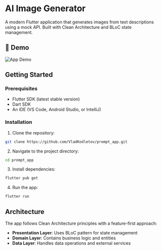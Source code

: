 # AI Image Generator

A modern Flutter application that generates images from text descriptions using a mock API. Built with Clean Architecture and BLoC state management.

## 📱 Demo

![App Demo](demo/demo.gif)

## Getting Started

### Prerequisites

- Flutter SDK (latest stable version)
- Dart SDK
- An IDE (VS Code, Android Studio, or IntelliJ)

### Installation

1. Clone the repository:
```bash
git clone https://github.com/VladKodletov/prompt_app.git
```

2. Navigate to the project directory:
```bash
cd prompt_app
```

3. Install dependencies:
```bash
flutter pub get
```

4. Run the app:
```bash
flutter run
```

## Architecture

The app follows Clean Architecture principles with a feature-first approach:

- **Presentation Layer**: Uses BLoC pattern for state management
- **Domain Layer**: Contains business logic and entities
- **Data Layer**: Handles data operations and external services